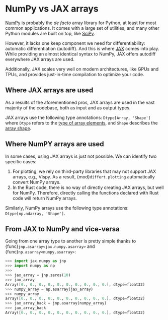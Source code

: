 # NumPy vs JAX arrays

[NumPy](https://numpy.org/)
is probably the *de facto* array library for Python, at least
for most common applications. It comes with a large set of utilities,
and many other Python modules are built on top, like
[SciPy](https://scipy.org/).

However, it lacks one keep component we need for differentiability:
automatic differentiation (autodiff). And this is where
[JAX](https://github.com/jax-ml/jax) comes into play. While providing
an almost identical syntax to NumPy, JAX offers autodiff everywhere
JAX arrays are used.

Additionally, JAX scales very well on modern architectures, like GPUs and TPUs,
and provides just-in-time compilation to optimize your code.

## Where JAX arrays are used

As a results of the aforementioned pros, JAX arrays are used in the vast
majority of the codebase, both as input and as output types.

JAX arrays use the following type annotations:
`Dtype[Array, 'Shape']` where `Dtype` refers
to the
[type of array elements](https://docs.kidger.site/jaxtyping/api/array/#dtype),
and `Shape` describes
the [array shape](https://docs.kidger.site/jaxtyping/api/array/#shape).

## Where NumPY arrays are used

In some cases, using JAX arrays is just not possible.
We can identify two specific cases:

1. For plotting, we rely on third-party libraries that
   may not support JAX arrays, e.g., Vispy. As a result,
   {mod}`differt.plotting` automatically convert NumPy arrays.
2. In the Rust code, there is no way of directly creating JAX
   arrays, but well for NumPy. Therefore, directly calling the functions
   declared with Rust code will return NumPy arrays.

Similarly, NumPy arrays use the following type annotations:
`Dtype[np.ndarray, 'Shape']`.

## From JAX to NumPy and vice-versa

Going from one array type to another is pretty simple thanks
to {func}`jnp.asarray<jax.numpy.asarray>` and {func}`np.asarray<numpy.asarray>`:

```python
>>> import jax.numpy as jnp
>>> import numpy as np
>>>
>>> jax_array = jnp.zeros(10)
>>> jax_array
Array([0., 0., 0., 0., 0., 0., 0., 0., 0., 0.], dtype=float32)
>>> numpy_array = np.asarray(jax_array)
>>> numpy_array
array([0., 0., 0., 0., 0., 0., 0., 0., 0., 0.], dtype=float32)
>>> jax_array_back = jnp.asarray(numpy_array)
>>> jax_array_back
Array([0., 0., 0., 0., 0., 0., 0., 0., 0., 0.], dtype=float32)

```
